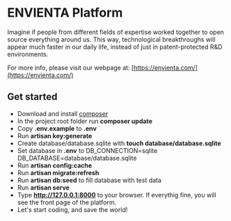 # ENVIENTA Platform

Imagine if people from different fields of expertise worked together to open source everything around us. This way, technological breakthroughs will appear much faster in our daily life, instead of just in patent-protected R&D environments.

For more info, please visit our webpage at: [https://envienta.com/](https://envienta.com/)

## Get started

- Download and install [composer](https://getcomposer.org/)
- In the project root folder run **composer update**
- Copy **.env.example** to **.env**
- Run **artisan key:generate**
- Create database/database.sqlite with **touch database/database.sqlite**
- Set database in **.env** to
  DB_CONNECTION=sqlite
  DB_DATABASE=database/database.sqlite
- Run **artisan config:cache**
- Run **artisan migrate:refresh**
- Run **artisan db:seed** to fill database with test data
- Run **artisan serve**
- Type **http://127.0.0.1:8000** to your browser. If everythig fine, you will see the front page of the platform.
- Let's start coding, and save the world! 


